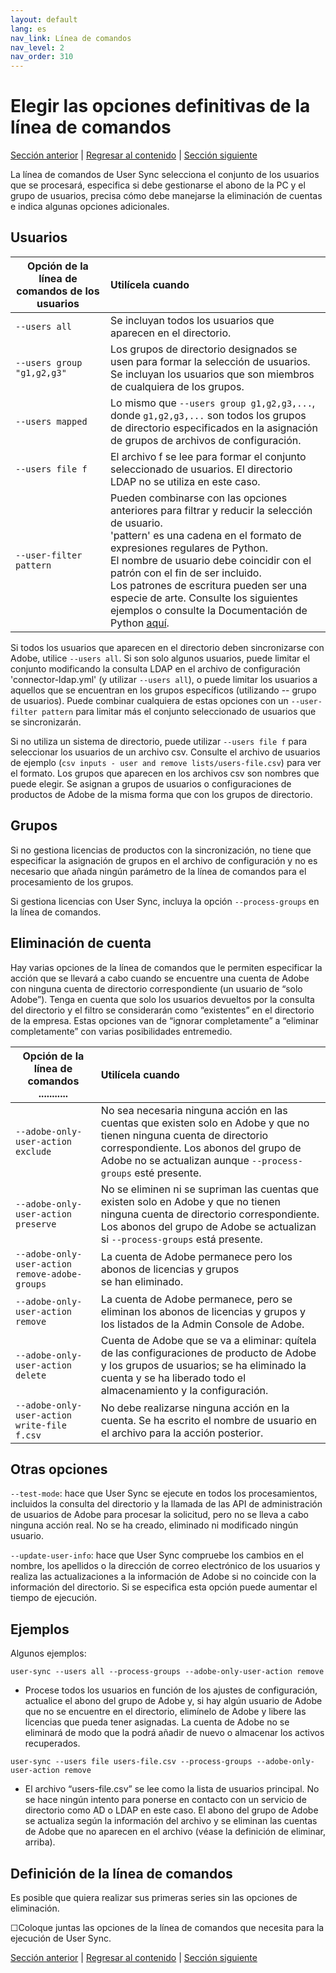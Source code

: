```yaml
---
layout: default
lang: es
nav_link: Línea de comandos
nav_level: 2
nav_order: 310
---
```


# Elegir las opciones definitivas de la línea de comandos

[Sección anterior](monitoring.md) \| [Regresar al contenido](index.md) \|  [Sección siguiente](scheduling.md)

La línea de comandos de User Sync selecciona el conjunto de los usuarios que se procesará, especifica si debe gestionarse el abono de la PC y el grupo de usuarios, precisa cómo debe manejarse la eliminación de cuentas e indica algunas opciones adicionales.

## Usuarios


| Opción de la línea de comandos de los usuarios  | Utilícela cuando           |
| ------------- |:-------------| 
|   `--users all` |    Se incluyan todos los usuarios que aparecen en el directorio. |
|   `--users group "g1,g2,g3"`  |    Los grupos de directorio designados se usen para formar la selección de usuarios. <br>Se incluyan los usuarios que son miembros de cualquiera de los grupos. |
|   `--users mapped`  |    Lo mismo que `--users group g1,g2,g3,...`, donde `g1,g2,g3,...` son todos los grupos de directorio especificados en la asignación de grupos de archivos de configuración.|
|   `--users file f`  |    El archivo f se lee para formar el conjunto seleccionado de usuarios. El directorio LDAP no se utiliza en este caso. |
|   `--user-filter pattern`    |  Pueden combinarse con las opciones anteriores para filtrar y reducir la selección de usuario. <br>'pattern' es una cadena en el formato de expresiones regulares de Python. <br>El nombre de usuario debe coincidir con el patrón con el fin de ser incluido. <br>Los patrones de escritura pueden ser una especie de arte. Consulte los siguientes ejemplos o consulte la Documentación de Python [aquí](https://docs.python.org/2/library/re.html). |


Si todos los usuarios que aparecen en el directorio deben sincronizarse con Adobe, utilice `--users all`. Si son solo algunos usuarios, puede limitar el conjunto modificando la consulta LDAP en el archivo de configuración 'connector-ldap.yml' (y utilizar `--users all`), o puede limitar los usuarios a aquellos que se encuentran en los grupos específicos (utilizando -- grupo de usuarios). Puede combinar cualquiera de estas opciones con un `--user-filter pattern` para limitar más el conjunto seleccionado de usuarios que se sincronizarán.

Si no utiliza un sistema de directorio, puede utilizar `--users file f` para seleccionar los usuarios de un archivo csv. Consulte el archivo de usuarios de ejemplo (`csv inputs - user and remove lists/users-file.csv`) para ver el formato. Los grupos que aparecen en los archivos csv son nombres que puede elegir. Se asignan a grupos de usuarios o configuraciones de productos de Adobe de la misma forma que con los grupos de directorio.

## Grupos

Si no gestiona licencias de productos con la sincronización, no tiene que especificar la asignación de grupos en el archivo de configuración y no es necesario que añada ningún parámetro de la línea de comandos para el procesamiento de los grupos.

Si gestiona licencias con User Sync, incluya la opción `--process-groups` en la línea de comandos.


## Eliminación de cuenta


Hay varias opciones de la línea de comandos que le permiten especificar la acción que se llevará a cabo cuando se encuentre una cuenta de Adobe con ninguna cuenta de directorio correspondiente (un usuario de “solo Adobe”).
Tenga en cuenta que solo los usuarios devueltos por la consulta del directorio y el filtro se considerarán como “existentes” en el directorio de la empresa. Estas opciones van de “ignorar completamente” a “eliminar completamente” con varias posibilidades entremedio.



| Opción de la línea de comandos       ...........| Utilícela cuando           |
| ------------- |:-------------| 
|   `--adobe-only-user-action exclude`                        |  No sea necesaria ninguna acción en las cuentas que existen solo en Adobe y que no tienen ninguna cuenta de directorio correspondiente. Los abonos del grupo de Adobe no se actualizan aunque `--process-groups` esté presente. |
|   `--adobe-only-user-action preserve`                        |  No se eliminen ni se supriman las cuentas que existen solo en Adobe y que no tienen ninguna cuenta de directorio correspondiente. Los abonos del grupo de Adobe se actualizan si `--process-groups` está presente. |
|   `--adobe-only-user-action remove-adobe-groups` |    La cuenta de Adobe permanece pero los abonos de licencias y grupos <br>se han eliminado. |
|   `--adobe-only-user-action remove`  |    La cuenta de Adobe permanece, pero se eliminan los abonos de licencias y grupos y los listados de la Admin Console de Adobe.   |
|   `--adobe-only-user-action delete`  |    Cuenta de Adobe que se va a eliminar: quítela de las configuraciones de producto de Adobe y los grupos de usuarios; se ha eliminado la cuenta y se ha liberado todo el almacenamiento y la configuración.|
|   `--adobe-only-user-action write-file f.csv`    |  No debe realizarse ninguna acción en la cuenta. Se ha escrito el nombre de usuario en el archivo para la acción posterior. |




## Otras opciones

`--test-mode`: hace que User Sync se ejecute en todos los procesamientos, incluidos la consulta del directorio y la llamada de las API de administración de usuarios de Adobe para procesar la solicitud, pero no se lleva a cabo ninguna acción real. No se ha creado, eliminado ni modificado ningún usuario.

`--update-user-info`: hace que User Sync compruebe los cambios en el nombre, los apellidos o la dirección de correo electrónico de los usuarios y realiza las actualizaciones a la información de Adobe si no coincide con la información del directorio. Si se especifica esta opción puede aumentar el tiempo de ejecución.


## Ejemplos

Algunos ejemplos:

`user-sync --users all --process-groups --adobe-only-user-action remove`

- Procese todos los usuarios en función de los ajustes de configuración, actualice el abono del grupo de Adobe y, si hay algún usuario de Adobe que no se encuentre en el directorio, elimínelo de Adobe y libere las licencias que pueda tener asignadas. La cuenta de Adobe no se eliminará de modo que la podrá añadir de nuevo o almacenar los activos recuperados.
    
`user-sync --users file users-file.csv --process-groups --adobe-only-user-action remove`

- El archivo “users-file.csv” se lee como la lista de usuarios principal. No se hace ningún intento para ponerse en contacto con un servicio de directorio como AD o LDAP en este caso. El abono del grupo de Adobe se actualiza según la información del archivo y se eliminan las cuentas de Adobe que no aparecen en el archivo (véase la definición de eliminar, arriba).

## Definición de la línea de comandos

Es posible que quiera realizar sus primeras series sin las opciones de eliminación.

&#9744;Coloque juntas las opciones de la línea de comandos que necesita para la ejecución de User Sync.


[Sección anterior](monitoring.md) \| [Regresar al contenido](index.md) \|  [Sección siguiente](scheduling.md)
